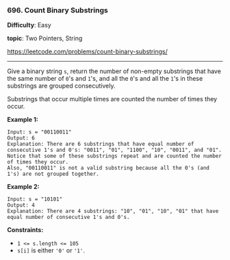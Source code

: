 ### 696. Count Binary Substrings

**Difficulty**: Easy

**topic**: Two Pointers, String

https://leetcode.com/problems/count-binary-substrings/

***

Give a binary string `s`, return the number of non-empty substrings that have the same number of `0`'s and `1`'s, and all the `0`'s and all the `1`'s in these substrings are grouped consecutively.

Substrings that occur multiple times are counted the number of times they occur.

 

**Example 1:**

```
Input: s = "00110011"
Output: 6
Explanation: There are 6 substrings that have equal number of consecutive 1's and 0's: "0011", "01", "1100", "10", "0011", and "01".
Notice that some of these substrings repeat and are counted the number of times they occur.
Also, "00110011" is not a valid substring because all the 0's (and 1's) are not grouped together.
```

**Example 2:**

```
Input: s = "10101"
Output: 4
Explanation: There are 4 substrings: "10", "01", "10", "01" that have equal number of consecutive 1's and 0's.
```

 

**Constraints:**

- `1 <= s.length <= 105`
- `s[i]` is either `'0'` or `'1'`.